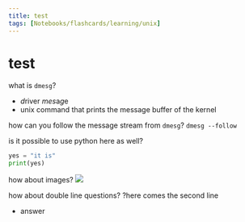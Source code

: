 ```yaml
---
title: test
tags: [Notebooks/flashcards/learning/unix]
---
```


# test

what is `dmesg`?
- *d*river *mes*a*g*e
- unix command that prints the message buffer of the kernel

how can you follow the message stream from `dmesg`?
`dmesg --follow`

is it possible to use python here as well?
```python
yes = "it is"
print(yes)
```

how about images?
![](@attachment/image.png)

how about double line questions?
?here comes the second line
- answer
